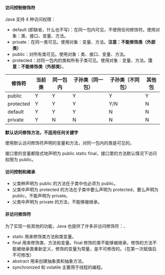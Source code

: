 #### 访问控制修饰符

Java 支持 4 种访问权限：

+ default (即缺省，什么也不写)：在同一包内可见，不使用任何修饰符。使用对象：类、接口、变量、方法。
+ private：在同一类可见。使用对象：变量、方法。**注意：不能修饰类（外部类）**
+ public：对所有类可见。使用对象：类、接口、变量、方法。
+ protected：对同一包内的类和所有子类可见。使用对象：变量、方法。**注意：不能修饰类（外部类）**。



| 修饰符    | 当前类 | 同一包内 | 子孙类（同一包） | 子孙类（不同包） | 其他包 |
| --------- | ------ | -------- | ---------------- | ---------------- | ------ |
| public    | Y      | Y        | Y                | Y                | Y      |
| protected | Y      | Y        | Y                | Y/N              | N      |
| default   | Y      | Y        | Y                | N                | N      |
| private   | Y      | N        | N                | N                | N      |



**默认访问修饰方法，不适用任何关键字**

使用默认访问修饰符声明的变量和方法，对同一包内的类是可见的。

接口里的变量都隐式地声明为 public static final，接口里的方法默认情况下访问权限为 public。



#### 访问控制和继承

+ 父类种声明为 public 的方法在子类中也必须为 public。
+ 父类中声明为 protected 的方法在子类中要么声明为 protected，要么声明为 public，不能声明为 private。
+ 父类中声明为 private 的方法，不能够被继承。



#### 非访问修饰符

为了实现一些其他的功能，Java 也提供了许多非访问修饰符：、

+ static 用来修饰类方法和类变量。
+ final 用来修饰类、方法和变量。final 修饰的类不能够被继承，修饰的方法不能被继承类重新定义，修饰的变量为常量，是不可修改的。（在第一次赋值后不可修改）
+ abstract 用来创建抽象类和抽象方法。
+ synchronized 和 volatile 主要用于线程的编程。

